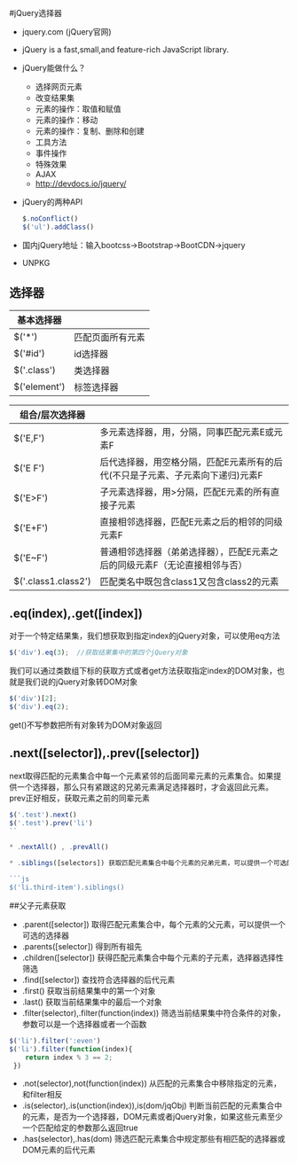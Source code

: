 #jQuery选择器

* jquery.com   (jQuery官网)

* jQuery is a fast,small,and feature-rich JavaScript library.

* jQuery能做什么？
    * 选择网页元素
    * 改变结果集
    * 元素的操作：取值和赋值
    * 元素的操作：移动
    * 元素的操作：复制、删除和创建
    * 工具方法
    * 事件操作
    * 特殊效果
    * AJAX
    * http://devdocs.io/jquery/

* jQuery的两种API

    ```js
    $.noConflict()
    $('ul').addClass()
    ```

* 国内jQuery地址：输入bootcss->Bootstrap->BootCDN->jquery
* UNPKG

## 选择器

|基本选择器||
|--|--|
|$('\*')|匹配页面所有元素|
|$('#id')|id选择器|
|$('.class')|类选择器|
|$('element')|标签选择器|


|组合/层次选择器||
|--|--|
|$('E,F')|多元素选择器，用，分隔，同事匹配元素E或元素F|
|$('E F')|后代选择器，用空格分隔，匹配E元素所有的后代(不只是子元素、子元素向下递归)元素F|
|$('E>F')|子元素选择器，用>分隔，匹配E元素的所有直接子元素|
|$('E+F')|直接相邻选择器，匹配E元素之后的相邻的同级元素F|
|$('E~F')|普通相邻选择器（弟弟选择器），匹配E元素之后的同级元素F（无论直接相邻与否）|
|$('.class1.class2')|匹配类名中既包含class1又包含class2的元素|



## .eq(index),.get([index])

对于一个特定结果集，我们想获取到指定index的jQuery对象，可以使用eq方法
```js
$('div').eq(3);  //获取结果集中的第四个jQuery对象
```

我们可以通过类数组下标的获取方式或者get方法获取指定index的DOM对象，也就是我们说的jQuery对象转DOM对象

```js
$('div')[2];
$('div').eq(2);
```
get()不写参数把所有对象转为DOM对象返回


## .next([selector]),.prev([selector])

next取得匹配的元素集合中每一个元素紧邻的后面同辈元素的元素集合。如果提供一个选择器，那么只有紧跟这的兄弟元素满足选择器时，才会返回此元素。prev正好相反，获取元素之前的同辈元素

```js
$('.test').next()
$('.test').prev('li')
``

* .nextAll() , .prevAll()

* .siblings([selectors]) 获取匹配元素集合中每个元素的兄弟元素，可以提供一个可选的选择器

```js
$('li.third-item').siblings()
```

##父子元素获取

* .parent([selector])    取得匹配元素集合中，每个元素的父元素，可以提供一个可选的选择器
* .parents([selector])   得到所有祖先
* .children([selector])  获得匹配元素集合中每个元素的子元素，选择器选择性筛选
* .find([selector])   查找符合选择器的后代元素
* .first()   获取当前结果集中的第一个对象
* .last()    获取当前结果集中的最后一个对象
* .filter(selector),.filter(function(index))  筛选当前结果集中符合条件的对象，参数可以是一个选择器或者一个函数

```js
$('li').filter(':even')
$('li').filter(function(index){
    return index % 3 == 2;
 })
```
* .not(selector),not(function(index))  从匹配的元素集合中移除指定的元素，和filter相反
* .is(selector),.is(unction(index)),is(dom/jqObj)   判断当前匹配的元素集合中的元素，是否为一个选择器，DOM元素或者jQuery对象，如果这些元素至少一个匹配给定的参数那么返回true
* .has(selector),.has(dom)   筛选匹配元素集合中规定那些有相匹配的选择器或DOM元素的后代元素